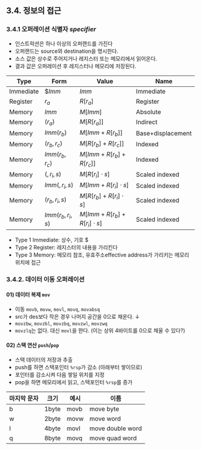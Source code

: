
## 3.4. 정보의 접근
### 3.4.1 오퍼레이션 식별자 *specifier*

* 인스트럭션은 하나 이상의 오퍼랜드를 가진다
* 오퍼랜드는 source와 destination을 명시한다.
* 소스 값은 상수로 주어지거나 레지스터 또는 메모리에서 읽어온다.
* 결과 값은 오퍼레이션 후 레지스터나 메모리에 저장된다.

| Type | Form | Value | Name |
|-|-|-|-|
| Immediate | $\$Imm$ | $Imm$ | Immediate |
| Register | $r_a$ | $R[r_a]$ | Register |
| Memory | $Imm$ | $M[Imm]$ | Absolute |
| Memory | $(r_a)$ | $M[R[r_a]]$ | Indirect |
| Memory | $Imm(r_b)$ | $M[Imm+R[r_b]]$ | Base+displacement |
| Memory | $(r_b, r_c)$ | $M[R[r_b]+R[r_c]]$ | Indexed |
| Memory | $Imm(r_b, r_c)$ | $M[Imm+R[r_b]+R[r_c]]$ | Indexed |
| Memory | $(,r_i,s)$ | $M[R[r_i]\cdot s]$ | Scaled indexed |
| Memory | $Imm(,r_i,s)$ | $M[Imm+R[r_i]\cdot s]$ | Scaled indexed |
| Memory | $(r_b,r_i,s)$ | $M[R[r_b]+R[r_i]\cdot s]$ | Scaled indexed |
| Memory | $Imm(r_b,r_i,s)$ | $M[Imm+R[r_b]+R[r_i]\cdot s]$ | Scaled indexed |


* Type 1 Immediate: 상수, 기호 $
* Type 2 Register: 레지스터의 내용을 가리킨다
* Type 3 Memory: 메모리 참조, 유효주소effective address가 가리키는 메모리 위치에 접근


### 3.4.2. 데이터 이동 오퍼레이션
#### 01) 데이터 복제 `mov`
* 이동 `movb`, `movw`, `movl`, `movq`, `movabsq`
* src가 des보다 작은 경우 나머지 공간을 0으로 채운다. ↓
* `movzbw`, `movzbl`, `movzbq`, `movzwl`, `movzwq`
* `movzlq`는 없다. 대신 `movl`을 한다. (이는 상위 4바이트를 0으로 채울 수 있다?)
#### 02) 스택 연산 `push`/`pop`
* 스택 데이터의 저장과 추출
* push를 하면 스택포인터 `%rsp`가 감소 (아래부터 쌓이므로)
* 포인터를 감소시켜 다음 쌓일 위치를 지정
* pop을 하면 메모리에서 읽고, 스택포인터 `%rsp`를 증가


| 마지막 문자 | 크기 | 예시 | 이름 |
|-|-|-|-|
| b | 1byte | movb | move byte |
| w | 2byte | movw | move word |
| l | 4byte | movl | move double word |
| q | 8byte | movq | move quad word |